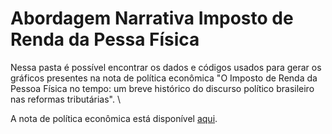 # Abordagem Narrativa Imposto de Renda da Pessa Física

Nessa pasta é possível encontrar os dados e códigos usados para gerar os gráficos presentes na nota de política econômica "O Imposto de Renda da Pessoa Física no tempo: um breve histórico do discurso político brasileiro nas reformas tributárias". \

A nota de política econômica está disponível [aqui](https://madeusp.com.br/publicacoes/artigos/o-imposto-de-renda-da-pessoa-fisica-no-tempo-um-breve-historico-do-discurso-politico-brasileiro-nas-reformas-tributarias/).
